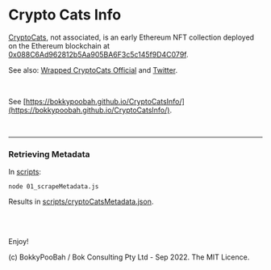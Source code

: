 # Crypto Cats Info

[CryptoCats](https://cryptocats.thetwentysix.io/), not associated, is an early Ethereum NFT collection deployed on the Ethereum blockchain at [0x088C6Ad962812b5Aa905BA6F3c5c145f9D4C079f](https://etherscan.io/address/0x088C6Ad962812b5Aa905BA6F3c5c145f9D4C079f#code).

See also: [Wrapped CryptoCats Official](https://opensea.io/collection/wrappedcryptocats/) and [Twitter](https://twitter.com/CryptoCats26).

<br />

See [https://bokkypoobah.github.io/CryptoCatsInfo/](https://bokkypoobah.github.io/CryptoCatsInfo/).

<br />

<hr />

### Retrieving Metadata

In [scripts](scripts):

```
node 01_scrapeMetadata.js

```

Results in [scripts/cryptoCatsMetadata.json](scripts/cryptoCatsMetadata.json).


<br />

<br />

Enjoy!

(c) BokkyPooBah / Bok Consulting Pty Ltd - Sep 2022. The MIT Licence.
